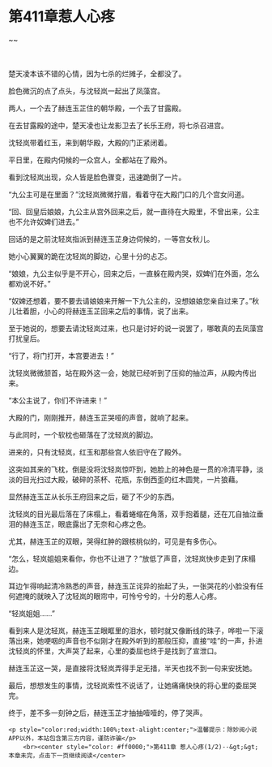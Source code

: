 # 第411章惹人心疼
~~
    	    <p name="pagetop" href="javascript:void(0);" onclick="return false" style="line-height: 35px;padding: 10px;color: #333;"> </p><p>楚天凌本该不错的心情，因为七杀的烂摊子，全都没了。</p><p>脸色微沉的点了点头，与沈轻岚一起出了凤藻宫。</p><p>两人，一个去了赫连玉芷住的朝华殿，一个去了甘露殿。</p><p>在去甘露殿的途中，楚天凌也让龙影卫去了长乐王府，将七杀召进宫。</p><p>沈轻岚带着红玉，来到朝华殿，大殿的门正紧闭着。</p><p>平日里，在殿内伺候的一众宫人，全都站在了殿外。</p><p>看到沈轻岚出现，众人皆是脸色骤变，迅速跪倒了一片。</p><p>“九公主可是在里面？”沈轻岚微微拧眉，看着守在大殿门口的几个宫女问道。</p><p>“回、回皇后娘娘，九公主从宫外回来之后，就一直待在大殿里，不曾出来，公主也不允许奴婢们进去。”</p><p>回话的是之前沈轻岚指派到赫连玉芷身边伺候的，一等宫女秋儿。</p><p>她小心翼翼的跪在沈轻岚的脚边，心里十分的忐忑。</p><p>“娘娘，九公主似乎是不开心，回来之后，一直躲在殿内哭，奴婢们在外面，怎么都劝说不好。”</p><p>“奴婢还想着，要不要去请娘娘来开解一下九公主的，没想娘娘您亲自过来了。”秋儿壮着胆，小心的将赫连玉芷回来之后的事情，说了出来。</p><p>至于她说的，想要去请沈轻岚过来，也只是讨好的说一说罢了，哪敢真的去凤藻宫打扰皇后。</p><p>“行了，将门打开，本宫要进去！”</p><p>沈轻岚微微颔首，站在殿外这一会，她就已经听到了压抑的抽泣声，从殿内传出来。</p><p>“本公主说了，你们不许进来！”</p><p>大殿的门，刚刚推开，赫连玉芷哭哑的声音，就响了起来。</p><p>与此同时，一个软枕也砸落在了沈轻岚的脚边。</p><p>进来的，只有沈轻岚，红玉和那些宫人依旧守在了殿外。</p><p>这突如其来的飞枕，倒是没将沈轻岚惊吓到，她脸上的神色是一贯的冷清平静，淡淡的目光扫过大殿，破碎的茶杯、花瓶，东倒西歪的红木圆凳，一片狼藉。</p><p>显然赫连玉芷从长乐王府回来之后，砸了不少的东西。</p><p>沈轻岚的目光最后落在了床榻上，看着蜷缩在角落，双手抱着腿，还在兀自抽泣垂泪的赫连玉芷，眼底露出了无奈和心疼之色。</p><p>尤其，赫连玉芷的双眼，哭得红肿的跟核桃似的，可见是有多伤心。</p><p>“怎么，轻岚姐姐来看你，你也不让进了？”放低了声音，沈轻岚快步走到了床榻边。</p><p>耳边乍得响起清冷熟悉的声音，赫连玉芷诧异的抬起了头，一张哭花的小脸没有任何遮掩的就映入了沈轻岚的眼帘中，可怜兮兮的，十分的惹人心疼。</p><p>“轻岚姐姐……”</p><p>看到来人是沈轻岚，赫连玉芷眼眶里的泪水，顿时就又像断线的珠子，哗啦一下滚落出来，她哽咽的声音也不似刚才在殿外听到的那般压抑，直接“哇”的一声，扑进沈轻岚的怀里，大声哭了起来，心里的委屈也终于是找到了宣泄口。</p><p>赫连玉芷这一哭，是直接将沈轻岚弄得手足无措，半天也找不到一句来安抚她。</p><p>最后，想想发生的事情，沈轻岚索性不说话了，让她痛痛快快的将心里的委屈哭完。</p><p>终于，差不多一刻钟之后，赫连玉芷才抽抽噎噎的，停了哭声。</p>
    	
   	<p style="color:red;width:100%;text-alight:center;">温馨提示：除妙阅小说APP以外，本站包含第三方内容，谨防诈骗</p>
    	<br><center style="color: #ff0000;">第411章 惹人心疼(1/2)--&gt;&gt;本章未完，点击下一页继续阅读</center>
    	